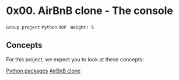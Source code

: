 0x00. AirBnB clone - The console
================================
`Group project` `Python` `OOP` ` Weight: 5`

## Concepts
For this project, we expect you to look at these concepts:

[Python packages]()
[AirBnB clone]()